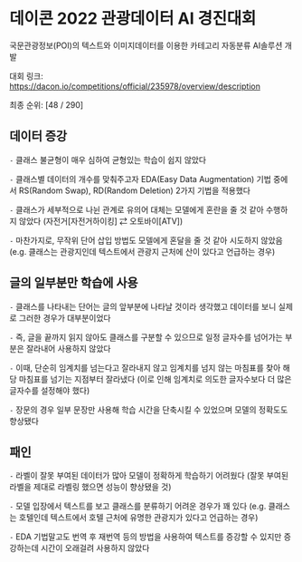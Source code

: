 # 데이콘 2022 관광데이터 AI 경진대회

국문관광정보(POI)의 텍스트와 이미지데이터를 이용한 카테고리 자동분류 AI솔루션 개발

대회 링크: https://dacon.io/competitions/official/235978/overview/description

최종 순위: [48 / 290]

## 데이터 증강

`-` 클래스 불균형이 매우 심하여 균형있는 학습이 쉽지 않았다

`-` 클래스별 데이터의 개수를 맞춰주고자 EDA(Easy Data Augmentation) 기법 중에서 RS(Random Swap), RD(Random Deletion) 2가지 기법을 적용했다

`-` 클래스가 세부적으로 나뉜 관계로 유의어 대체는 모델에게 혼란을 줄 것 같아 수행하지 않았다 
(자전거[자전거하이킹] $\rightleftarrows$ 오토바이[ATV])

`-` 마찬가지로, 무작위 단어 삽입 방법도 모델에게 혼달을 줄 것 같아 시도하지 않았음 
(e.g. 클래스는 관광지인데 텍스트에서 관광지 근처에 산이 있다고 언급하는 경우) 

## 글의 일부분만 학습에 사용

`-` 클래스를 나타내는 단어는 글의 앞부분에 나타날 것이라 생각했고 데이터를 보니 실제로 그러한 경우가 대부분이었다

`-` 즉, 글을 끝까지 읽지 않아도 클래스를 구분할 수 있으므로 일정 글자수를 넘어가는 부분은 잘라내어 사용하지 않았다

`-` 이때, 단순히 임계치를 넘는다고 잘라내지 않고 임계치를 넘지 않는 마침표를 찾아 해당 마침표를 넘기는 지점부터 잘라냈다 (이로 인해 임계치로 의도한 글자수보다 더 많은 글자수를 설정해야 했다) 

`-` 장문의 경우 일부 문장만 사용해 학습 시간을 단축시킬 수 있었으며 모델의 정확도도 향상됐다

## 패인

`-` 라벨이 잘못 부여된 데이터가 많아 모델이 정확하게 학습하기 어려웠다 (잘못 부여된 라벨을 제대로 라벨링 했으면 성능이 향상됐을 것)

`-` 모델 입장에서 텍스트를 보고 클래스를 분류하기 어려운 경우가 꽤 있다 (e.g. 클래스는 호텔인데 텍스트에서 호텔 근처에 유명한 관광지가 있다고 언급하는 경우)  

`-` EDA 기법말고도 번역 후 재번역 등의 방법을 사용하여 텍스트를 증강할 수 있지만 증강하는데 시간이 오래걸려 사용하지 않았다 

